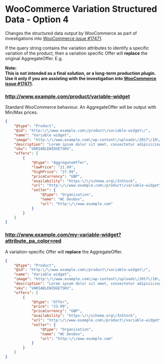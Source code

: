 # WooCommerce Variation Structured Data - Option 4

Changes the structured data output by WooCommerce as part of investigations into [WooCommerce issue #17471](https://github.com/woocommerce/woocommerce/issues/17471).

If the query string contains the variation attributes to identify a specific variation of the product, then a variation specific Offer will **replace** the original AggregateOffer. E.g.

**Note:  
This is not intended as a final solution, or a long-term production plugin. Use it only if you are assisting with the investigation into [WooCommerce issue #17471](https://github.com/woocommerce/woocommerce/issues/17471).**

### http://www.example.com/product/variable-widget
Standard WooCommerce behaviour. An AggregateOffer will be output with Min/Max prices.

```json
{
    "@type": "Product",
    "@id": "http:\/\/www.example.com\/product\/variable-widget\/",
    "name": "Variable widget",
    "image": "http:\/\/www.example.com\/wp-content\/uploads\/2017\/10\/widget-grey.jpg",
    "description": "Lorem ipsum dolor sit amet, consectetur adipisicing elit.",
    "sku": "VARIABLEWIDGETSKU",
    "offers": [
        {
            "@type": "AggregateOffer",
            "lowPrice": "21.99",
            "highPrice": "27.99",
            "priceCurrency": "GBP",
            "availability": "https:\/\/schema.org\/InStock",
            "url": "http:\/\/www.example.com\/product\/variable-widget\/",
            "seller": {
                "@type": "Organization",
                "name": "WC Devbox",
                "url": "http:\/\/www.example.com"
            }
        }
    ]
}
```

### http://www.example.com/my-variable-widget?attribute_pa_color=red
A variation-specific Offer will **replace** the AggregateOffer. 

```json
{
    "@type": "Product",
    "@id": "http:\/\/www.example.com\/product\/variable-widget\/",
    "name": "Variable widget",
    "image": "http:\/\/www.example.com\/wp-content\/uploads\/2017\/10\/widget-grey.jpg",
    "description": "Lorem ipsum dolor sit amet, consectetur adipisicing elit.",
    "sku": "VARIABLEWIDGETSKU",
    "offers": [
        {
            "@type": "Offer",
            "price": "23.99",
            "priceCurrency": "GBP",
            "availability": "https:\/\/schema.org\/InStock",
            "url": "http:\/\/www.example.com\/product\/variable-widget\/?attribute_pa_color=red",
            "seller": {
                "@type": "Organization",
                "name": "WC Devbox",
                "url": "http:\/\/www.example.com"
            }
        }
    ]
}
```
